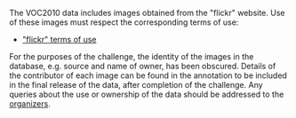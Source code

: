 The VOC2010 data includes images obtained from the "flickr" website. Use of these images must respect the corresponding terms of use:

- [&#34;flickr&#34; terms of use](https://www.flickr.com/help/terms)

For the purposes of the challenge, the identity of the images in the database, e.g. source and name of owner, has been obscured. Details of the contributor of each image can be found in the annotation to be included in the final release of the data, after completion of the challenge. Any queries about the use or ownership of the data should be addressed to the [organizers](http://host.robots.ox.ac.uk/pascal/VOC/voc2010/index.html#organizers).